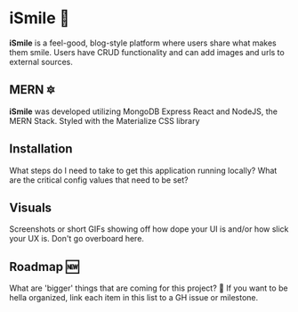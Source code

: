# iSmile :star2:

**iSmile** is a feel-good, blog-style platform where users share what makes them smile. Users have CRUD functionality and can add images and urls to external sources.

## MERN :six_pointed_star:

**iSmile** was developed utilizing MongoDB Express React and NodeJS, the MERN Stack. Styled with the Materialize CSS library

## Installation

What steps do I need to take to get this application running locally?
What are the critical config values that need to be set?

## Visuals

Screenshots or short GIFs showing off how dope your UI is and/or how slick your UX is. Don't go overboard here.

## Roadmap :new:

What are 'bigger' things that are coming for this project? :eyes: If you want to be hella organized, link each item in this list to a GH issue or milestone.
